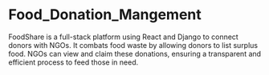 # Food_Donation_Mangement
FoodShare is a full-stack platform using React and Django to connect donors with NGOs. It combats food waste by allowing donors to list surplus food. NGOs can view and claim these donations, ensuring a transparent and efficient process to feed those in need.
